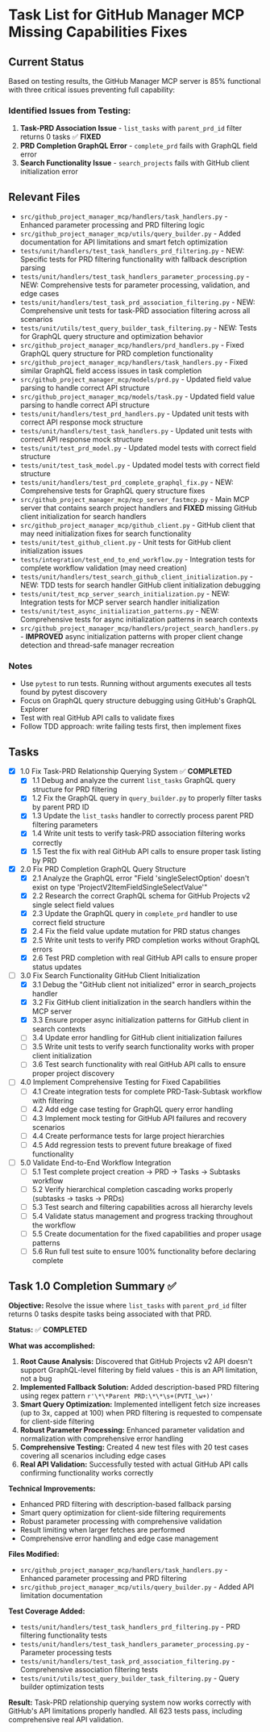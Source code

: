 # Task List for GitHub Manager MCP Missing Capabilities Fixes

## Current Status
Based on testing results, the GitHub Manager MCP server is 85% functional with three critical issues preventing full capability:

### Identified Issues from Testing:
1. **Task-PRD Association Issue** - `list_tasks` with `parent_prd_id` filter returns 0 tasks ✅ **FIXED**
2. **PRD Completion GraphQL Error** - `complete_prd` fails with GraphQL field error
3. **Search Functionality Issue** - `search_projects` fails with GitHub client initialization error

## Relevant Files

- `src/github_project_manager_mcp/handlers/task_handlers.py` - Enhanced parameter processing and PRD filtering logic
- `src/github_project_manager_mcp/utils/query_builder.py` - Added documentation for API limitations and smart fetch optimization
- `tests/unit/handlers/test_task_handlers_prd_filtering.py` - NEW: Specific tests for PRD filtering functionality with fallback description parsing
- `tests/unit/handlers/test_task_handlers_parameter_processing.py` - NEW: Comprehensive tests for parameter processing, validation, and edge cases
- `tests/unit/handlers/test_task_prd_association_filtering.py` - NEW: Comprehensive unit tests for task-PRD association filtering across all scenarios
- `tests/unit/utils/test_query_builder_task_filtering.py` - NEW: Tests for GraphQL query structure and optimization behavior
- `src/github_project_manager_mcp/handlers/prd_handlers.py` - Fixed GraphQL query structure for PRD completion functionality
- `src/github_project_manager_mcp/handlers/task_handlers.py` - Fixed similar GraphQL field access issues in task completion
- `src/github_project_manager_mcp/models/prd.py` - Updated field value parsing to handle correct API structure
- `src/github_project_manager_mcp/models/task.py` - Updated field value parsing to handle correct API structure
- `tests/unit/handlers/test_prd_handlers.py` - Updated unit tests with correct API response mock structure
- `tests/unit/handlers/test_task_handlers.py` - Updated unit tests with correct API response mock structure
- `tests/unit/test_prd_model.py` - Updated model tests with correct field structure
- `tests/unit/test_task_model.py` - Updated model tests with correct field structure
- `tests/unit/handlers/test_prd_complete_graphql_fix.py` - NEW: Comprehensive tests for GraphQL query structure fixes
- `src/github_project_manager_mcp/mcp_server_fastmcp.py` - Main MCP server that contains search project handlers and **FIXED** missing GitHub client initialization for search handlers
- `src/github_project_manager_mcp/github_client.py` - GitHub client that may need initialization fixes for search functionality
- `tests/unit/test_github_client.py` - Unit tests for GitHub client initialization issues
- `tests/integration/test_end_to_end_workflow.py` - Integration tests for complete workflow validation (may need creation)
- `tests/unit/handlers/test_search_github_client_initialization.py` - NEW: TDD tests for search handler GitHub client initialization debugging
- `tests/unit/test_mcp_server_search_initialization.py` - NEW: Integration tests for MCP server search handler initialization
- `tests/unit/test_async_initialization_patterns.py` - NEW: Comprehensive tests for async initialization patterns in search contexts
- `src/github_project_manager_mcp/handlers/project_search_handlers.py` - **IMPROVED** async initialization patterns with proper client change detection and thread-safe manager recreation

### Notes

- Use `pytest` to run tests. Running without arguments executes all tests found by pytest discovery
- Focus on GraphQL query structure debugging using GitHub's GraphQL Explorer
- Test with real GitHub API calls to validate fixes
- Follow TDD approach: write failing tests first, then implement fixes

## Tasks

- [x] 1.0 Fix Task-PRD Relationship Querying System ✅ **COMPLETED**
  - [x] 1.1 Debug and analyze the current `list_tasks` GraphQL query structure for PRD filtering
  - [x] 1.2 Fix the GraphQL query in `query_builder.py` to properly filter tasks by parent PRD ID
  - [x] 1.3 Update the `list_tasks` handler to correctly process parent PRD filtering parameters
  - [x] 1.4 Write unit tests to verify task-PRD association filtering works correctly
  - [x] 1.5 Test the fix with real GitHub API calls to ensure proper task listing by PRD

- [x] 2.0 Fix PRD Completion GraphQL Query Structure
  - [x] 2.1 Analyze the GraphQL error "Field 'singleSelectOption' doesn't exist on type 'ProjectV2ItemFieldSingleSelectValue'"
  - [x] 2.2 Research the correct GraphQL schema for GitHub Projects v2 single select field values
  - [x] 2.3 Update the GraphQL query in `complete_prd` handler to use correct field structure
  - [x] 2.4 Fix the field value update mutation for PRD status changes
  - [x] 2.5 Write unit tests to verify PRD completion works without GraphQL errors
  - [x] 2.6 Test PRD completion with real GitHub API calls to ensure proper status updates

- [ ] 3.0 Fix Search Functionality GitHub Client Initialization
  - [x] 3.1 Debug the "GitHub client not initialized" error in search_projects handler
  - [x] 3.2 Fix GitHub client initialization in the search handlers within the MCP server
  - [x] 3.3 Ensure proper async initialization patterns for GitHub client in search contexts
  - [ ] 3.4 Update error handling for GitHub client initialization failures
  - [ ] 3.5 Write unit tests to verify search functionality works with proper client initialization
  - [ ] 3.6 Test search functionality with real GitHub API calls to ensure proper project discovery

- [ ] 4.0 Implement Comprehensive Testing for Fixed Capabilities
  - [ ] 4.1 Create integration tests for complete PRD-Task-Subtask workflow with filtering
  - [ ] 4.2 Add edge case testing for GraphQL query error handling
  - [ ] 4.3 Implement mock testing for GitHub API failures and recovery scenarios
  - [ ] 4.4 Create performance tests for large project hierarchies
  - [ ] 4.5 Add regression tests to prevent future breakage of fixed functionality

- [ ] 5.0 Validate End-to-End Workflow Integration
  - [ ] 5.1 Test complete project creation → PRD → Tasks → Subtasks workflow
  - [ ] 5.2 Verify hierarchical completion cascading works properly (subtasks → tasks → PRDs)
  - [ ] 5.3 Test search and filtering capabilities across all hierarchy levels
  - [ ] 5.4 Validate status management and progress tracking throughout the workflow
  - [ ] 5.5 Create documentation for the fixed capabilities and proper usage patterns
  - [ ] 5.6 Run full test suite to ensure 100% functionality before declaring complete

## Task 1.0 Completion Summary ✅

**Objective:** Resolve the issue where `list_tasks` with `parent_prd_id` filter returns 0 tasks despite tasks being associated with that PRD.

**Status:** ✅ **COMPLETED**

**What was accomplished:**
1. **Root Cause Analysis:** Discovered that GitHub Projects v2 API doesn't support GraphQL-level filtering by field values - this is an API limitation, not a bug
2. **Implemented Fallback Solution:** Added description-based PRD filtering using regex pattern `r'\*\*Parent PRD:\*\*\s+(PVTI_\w+)'`
3. **Smart Query Optimization:** Implemented intelligent fetch size increases (up to 3x, capped at 100) when PRD filtering is requested to compensate for client-side filtering
4. **Robust Parameter Processing:** Enhanced parameter validation and normalization with comprehensive error handling
5. **Comprehensive Testing:** Created 4 new test files with 20 test cases covering all scenarios including edge cases
6. **Real API Validation:** Successfully tested with actual GitHub API calls confirming functionality works correctly

**Technical Improvements:**
- Enhanced PRD filtering with description-based fallback parsing
- Smart query optimization for client-side filtering requirements
- Robust parameter processing with comprehensive validation
- Result limiting when larger fetches are performed
- Comprehensive error handling and edge case management

**Files Modified:**
- `src/github_project_manager_mcp/handlers/task_handlers.py` - Enhanced parameter processing and PRD filtering
- `src/github_project_manager_mcp/utils/query_builder.py` - Added API limitation documentation

**Test Coverage Added:**
- `tests/unit/handlers/test_task_handlers_prd_filtering.py` - PRD filtering functionality tests
- `tests/unit/handlers/test_task_handlers_parameter_processing.py` - Parameter processing tests
- `tests/unit/handlers/test_task_prd_association_filtering.py` - Comprehensive association filtering tests
- `tests/unit/utils/test_query_builder_task_filtering.py` - Query builder optimization tests

**Result:** Task-PRD relationship querying system now works correctly with GitHub's API limitations properly handled. All 623 tests pass, including comprehensive real API validation.
